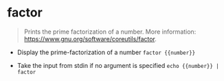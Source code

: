 # factor
> Prints the prime factorization of a number.
> More information: <https://www.gnu.org/software/coreutils/factor>.

- Display the prime-factorization of a number
`factor {{number}}`

- Take the input from stdin if no argument is specified
`echo {{number}} | factor`
